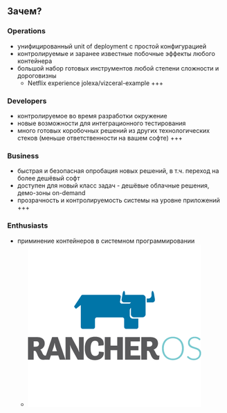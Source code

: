 ## Зачем?

### Operations
- унифицированный unit of deployment с простой конфигурацией<!-- .element: class="fragment" -->
- контролируемые и заранее известные побочные эффекты любого контейнера<!-- .element: class="fragment" -->
- большой набор готовых инструментов любой степени сложности и дороговизны<!-- .element: class="fragment" -->
    - Netflix experience jolexa/vizceral-example<!-- .element: class="fragment" -->
+++
### Developers
- контролируемое во время разработки окружение<!-- .element: class="fragment" -->
- новые возможности для интеграционного тестирования<!-- .element: class="fragment" -->
- много готовых коробочных решений из других технологических стеков (меньше ответственности на вашем софте)<!-- .element: class="fragment" -->
+++
### Business
- быстрая и безопасная опробация новых решений, в т.ч. переход на более дешёвый софт<!-- .element: class="fragment" -->
- доступен для новый класс задач - дешёвые облачные решения, демо-зоны on-demand<!-- .element: class="fragment" -->
- прозрачность и контролируемость системы на уровне приложений
+++
### Enthusiasts
- приминение контейнеров в системном программировании<!-- .element: class="fragment" -->
    - ![](assets/rancheros.png)<!-- .element: class="fragment" -->

